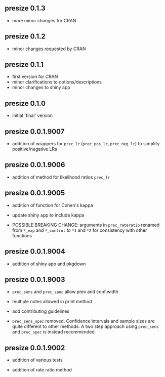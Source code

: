 presize 0.1.3
-----------------------------------------

* more minor changes for CRAN 

presize 0.1.2
-----------------------------------------

* minor changes requested by CRAN 

presize 0.1.1
-----------------------------------------

* first version for CRAN
* minor clarifications to options/descriptions
* minor changes to shiny app

presize 0.1.0
-----------------------------------------

* initial 'final' version

presize 0.0.1.9007
-----------------------------------------

* addition of wrappers for `prec_lr` (`prec_pos_lr`, `prec_neg_lr`) to simplify positive/negative LRs


presize 0.0.1.9006
-----------------------------------------

* addition of method for likelihood ratios `prec_lr`

presize 0.0.1.9005
-----------------------------------------

* addition of function for Cohen's kappa

* update shiny app to include kappa

* POSSIBLE BREAKING CHANGE: arguments in `prec_rateratio` renamed from `*_exp` and `*_control` to `*1` and `*2` for consistency with other functions

presize 0.0.1.9004
-----------------------------------------

* addition of shiny app and pkgdown

presize 0.0.1.9003
-----------------------------------------

* `prec_sens` and `prec_spec` allow prev and conf.width

* multiple notes allowed in print method

* add contributing guidelines

* `prec_sens_spec` removed. Confidence intervals and sample sizes are quite different to other methods. A two step approach using `prec_sens` and `prec_spec` is instead recommended


presize 0.0.1.9002
-----------------------------------------

* addition of various tests

* addition of rate ratio method

